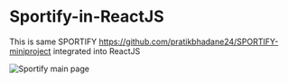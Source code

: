 # Sportify-in-ReactJS

This is same SPORTIFY https://github.com/pratikbhadane24/SPORTIFY-miniproject integrated into ReactJS

<img src="https://i.ibb.co/KDs0Y1Z/sportify.png" alt="Sportify main page"/>
